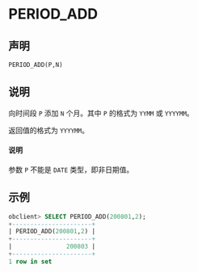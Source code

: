 # PERIOD_ADD

## 声明

```sql
PERIOD_ADD(P,N)
```

## 说明

向时间段 `P` 添加 `N` 个月。其中 `P` 的格式为 `YYMM` 或 `YYYYMM`。

返回值的格式为 `YYYYMM`。

  <main id="notice" type='explain'>
    <h4>说明</h4>
    <p>参数 <code>P</code> 不能是 <code>DATE</code> 类型，即非日期值。</p>
  </main>

## 示例

```sql
obclient> SELECT PERIOD_ADD(200801,2);
+----------------------+
| PERIOD_ADD(200801,2) |
+----------------------+
|               200803 |
+----------------------+
1 row in set 
```
